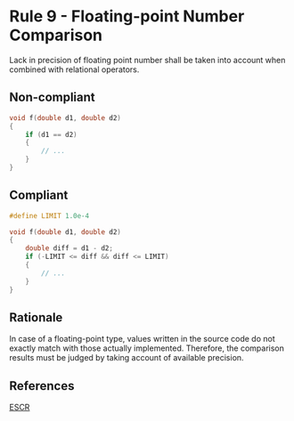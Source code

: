 # Rule 9 - Floating-point Number Comparison

Lack in precision of floating point number shall be taken into account when combined with relational operators.

## Non-compliant

```c
void f(double d1, double d2)
{
    if (d1 == d2)
    {
        // ...
    }
}
```

## Compliant

```c
#define LIMIT 1.0e-4

void f(double d1, double d2)
{
    double diff = d1 - d2;
    if (-LIMIT <= diff && diff <= LIMIT) 
    {
        // ...
    }
}
```

## Rationale

In case of a floating-point type, values written in the source code do not exactly match with those actually implemented. Therefore, the comparison results must be judged by taking account of available precision.

## References

[ESCR](../references.md#escr)
